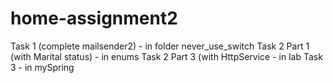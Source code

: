 # home-assignment2
Task 1 (complete mailsender2) - in folder never_use_switch
Task 2 Part 1 (with Marital status) - in enums 
Task 2 Part 3 (with HttpService - in lab
Task 3 - in mySpring
